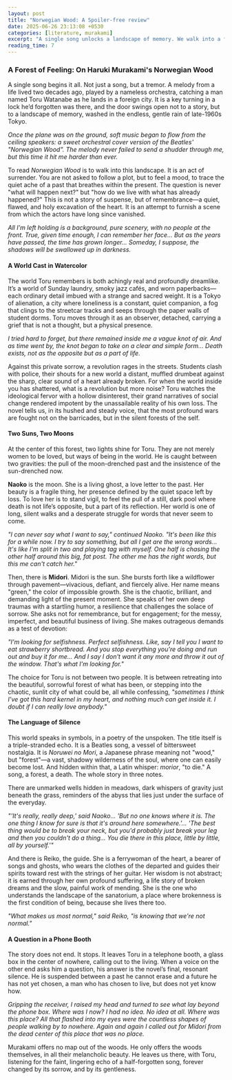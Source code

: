 ```yaml
---
layout: post
title: "Norwegian Wood: A Spoiler-free review"
date: 2025-06-26 23:13:08 +0530
categories: [literature, murakami]
excerpt: "A single song unlocks a landscape of memory. We walk into a forest of feeling, tracing the quiet ache of a past that breathes within the present."
reading_time: 7
---
```


### **A Forest of Feeling: On Haruki Murakami's Norwegian Wood**

A single song begins it all. Not just a song, but a tremor. A melody from a life lived two decades ago, played by a nameless orchestra, catching a man named Toru Watanabe as he lands in a foreign city. It is a key turning in a lock he’d forgotten was there, and the door swings open not to a story, but to a landscape of memory, washed in the endless, gentle rain of late-1960s Tokyo.

*Once the plane was on the ground, soft music began to flow from the ceiling speakers: a sweet orchestral cover version of the Beatles' "Norwegian Wood". The melody never failed to send a shudder through me, but this time it hit me harder than ever.*

To read *Norwegian Wood* is to walk into this landscape. It is an act of surrender. You are not asked to follow a plot, but to feel a mood, to trace the quiet ache of a past that breathes within the present. The question is never "what will happen next?" but "how do we live with what has already happened?" This is not a story of suspense, but of remembrance—a quiet, flawed, and holy excavation of the heart. It is an attempt to furnish a scene from which the actors have long since vanished.

*All I'm left holding is a background, pure scenery, with no people at the front. True, given time enough, I can remember her face... But as the years have passed, the time has grown longer... Someday, I suppose, the shadows will be swallowed up in darkness.*

#### **A World Cast in Watercolor**

The world Toru remembers is both achingly real and profoundly dreamlike. It’s a world of Sunday laundry, smoky jazz cafés, and worn paperbacks—each ordinary detail imbued with a strange and sacred weight. It is a Tokyo of alienation, a city where loneliness is a constant, quiet companion, a fog that clings to the streetcar tracks and seeps through the paper walls of student dorms. Toru moves through it as an observer, detached, carrying a grief that is not a thought, but a physical presence.

*I tried hard to forget, but there remained inside me a vague knot of air. And as time went by, the knot began to take on a clear and simple form... Death exists, not as the opposite but as a part of life.*

Against this private sorrow, a revolution rages in the streets. Students clash with police, their shouts for a new world a distant, muffled drumbeat against the sharp, clear sound of a heart already broken. For when the world inside you has shattered, what is a revolution but more noise? Toru watches the ideological fervor with a hollow disinterest, their grand narratives of social change rendered impotent by the unassailable reality of his own loss. The novel tells us, in its hushed and steady voice, that the most profound wars are fought not on the barricades, but in the silent forests of the self.

#### **Two Suns, Two Moons**

At the center of this forest, two lights shine for Toru. They are not merely women to be loved, but ways of being in the world. He is caught between two gravities: the pull of the moon-drenched past and the insistence of the sun-drenched now.

**Naoko** is the moon. She is a living ghost, a love letter to the past. Her beauty is a fragile thing, her presence defined by the quiet space left by loss. To love her is to stand vigil, to feel the pull of a still, dark pool where death is not life’s opposite, but a part of its reflection. Her world is one of long, silent walks and a desperate struggle for words that never seem to come.

*"I can never say what I want to say," continued Naoko. "It's been like this for a while now. I try to say something, but all I get are the wrong words... It's like I'm split in two and playing tag with myself. One half is chasing the other half around this big, fat post. The other me has the right words, but this me can't catch her."*

Then, there is **Midori**. Midori is the sun. She bursts forth like a wildflower through pavement—vivacious, defiant, and fiercely alive. Her name means "green," the color of impossible growth. She is the chaotic, brilliant, and demanding light of the present moment. She speaks of her own deep traumas with a startling humor, a resilience that challenges the solace of sorrow. She asks not for remembrance, but for engagement; for the messy, imperfect, and beautiful business of living. She makes outrageous demands as a test of devotion:

*"I'm looking for selfishness. Perfect selfishness. Like, say I tell you I want to eat strawberry shortbread. And you stop everything you're doing and run out and buy it for me... And I say I don't want it any more and throw it out of the window. That's what I'm looking for."*

The choice for Toru is not between two people. It is between retreating into the beautiful, sorrowful forest of what has been, or stepping into the chaotic, sunlit city of what could be, all while confessing, *"sometimes I think I've got this hard kernel in my heart, and nothing much can get inside it. I doubt if I can really love anybody."*

#### **The Language of Silence**

This world speaks in symbols, in a poetry of the unspoken. The title itself is a triple-stranded echo. It is a Beatles song, a vessel of bittersweet nostalgia. It is *Noruwei no Mori*, a Japanese phrase meaning not "wood," but "forest"—a vast, shadowy wilderness of the soul, where one can easily become lost. And hidden within that, a Latin whisper: *morior*, "to die." A song, a forest, a death. The whole story in three notes.

There are unmarked wells hidden in meadows, dark whispers of gravity just beneath the grass, reminders of the abyss that lies just under the surface of the everyday.

*"'It's really, really deep,' said Naoko... 'But no one knows where it is. The one thing I know for sure is that it's around here somewhere.'... 'The best thing would be to break your neck, but you'd probably just break your leg and then you couldn't do a thing... You die there in this place, little by little, all by yourself.'"*

And there is Reiko, the guide. She is a ferrywoman of the heart, a bearer of songs and ghosts, who wears the clothes of the departed and guides their spirits toward rest with the strings of her guitar. Her wisdom is not abstract; it is earned through her own profound suffering, a life story of broken dreams and the slow, painful work of mending. She is the one who understands the landscape of the sanatorium, a place where brokenness is the first condition of being, because she lives there too.

*"What makes us most normal," said Reiko, "is knowing that we're not normal."*

#### **A Question in a Phone Booth**

The story does not end. It stops. It leaves Toru in a telephone booth, a glass box in the center of nowhere, calling out to the living. When a voice on the other end asks him a question, his answer is the novel’s final, resonant silence. He is suspended between a past he cannot erase and a future he has not yet chosen, a man who has chosen to live, but does not yet know how.

*Gripping the receiver, I raised my head and turned to see what lay beyond the phone box. Where was I now? I had no idea. No idea at all. Where was this place? All that flashed into my eyes were the countless shapes of people walking by to nowhere. Again and again I called out for Midori from the dead center of this place that was no place.*

Murakami offers no map out of the woods. He only offers the woods themselves, in all their melancholic beauty. He leaves us there, with Toru, listening for the faint, lingering echo of a half-forgotten song, forever changed by its sorrow, and by its gentleness.